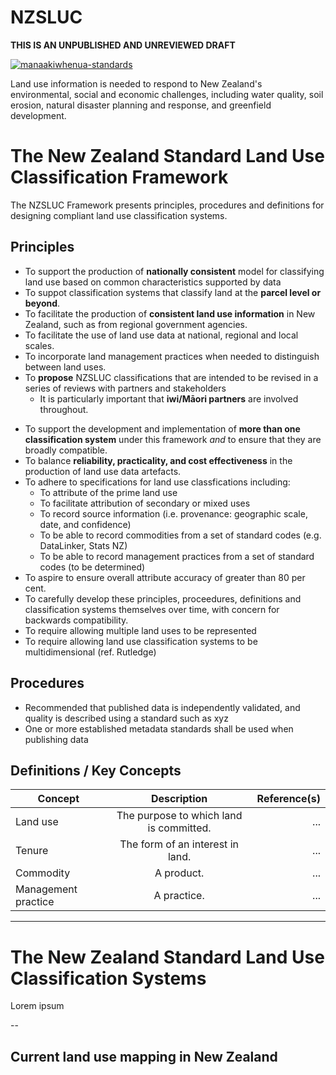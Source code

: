# NZSLUC

**THIS IS AN UNPUBLISHED AND UNREVIEWED DRAFT**

[![manaakiwhenua-standards](https://github.com/manaakiwhenua/nzsluc/workflows/manaakiwhenua-standards/badge.svg)](https://github.com/manaakiwhenua/manaakiwhenua-standards)

<!-- TODO some sort of foreword; why we are making this -->

Land use information is needed to respond to New Zealand's environmental, social and economic challenges, including water quality, soil erosion, natural disaster planning and response, and greenfield development.

# The New Zealand Standard Land Use Classification Framework

The NZSLUC Framework presents principles, procedures and definitions for designing compliant land use classification systems. 

<!-- Informative -->
## Principles

- To support the production of **nationally consistent** model for classifying land use based on common characteristics supported by data
- To suppot classification systems that classify land at the **parcel level or beyond**. <!-- More explicit scale? Raster/DGGS resolution? Landscape objects? -->
- To facilitate the production of **consistent land use information** in New Zealand, such as from regional government agencies.
- To facilitate the use of land use data at national, regional and local scales.
- To incorporate land management practices when needed to distinguish between land uses.
- To **propose** NZSLUC classifications that are intended to be revised in a series of reviews with partners and stakeholders
    - It is particularly important that **iwi/Māori partners** are involved throughout.
<!-- - To achieve national understanding before releasing the data adhering to a proposed classification system. -->
- To support the development and implementation of **more than one classification system** under this framework _and_ to ensure that they are broadly compatible. <!-- Compatible = weasly? -->
- To balance **reliability, practicality, and cost effectiveness** in the production of land use data artefacts.
- To adhere to specifications for land use classfications including:
    - To attribute of the prime land use
    - To facilitate attribution of secondary or mixed uses
    - To record source information (i.e. provenance: geographic scale, date, and confidence)
    - To be able to record commodities from a set of standard codes (e.g. DataLinker, Stats NZ)
    - To be able to record management practices from a set of standard codes (to be determined)
    <!-- - Tenure -->
- To aspire to ensure overall attribute accuracy of greater than 80 per cent.
- To carefully develop these principles, proceedures, definitions and classification systems themselves over time, with concern for backwards compatibility.
- To require allowing multiple land uses to be represented
- To require allowing land use classification systems to be multidimensional (ref. Rutledge) <!-- Semantic? -->
<!-- - To allow the incorportation of multiple dimensions of land use -->
<!-- - To require that participating land use classifications are multidimensional in operation -->
<!-- - Dimensions
    - Commodities
    - Management practices
    - Tenure -->

<!-- Principles for reuse -->
<!-- Principles for contribution -->
<!-- Principles for systematic classification -->
<!-- Principles for publishing data artefacts -->

## Procedures 

<!-- Mutlidimensional? What dimensions? -->
<!-- Proceedure for reporting land use change? -->
<!-- Independent validation and quality assurance? -->
- Recommended that published data is independently validated, and quality is described using a standard such as xyz
- One or more established metadata standards shall be used when publishing data
<!-- LUML? -->
<!-- Compatibility with other classification systems in components, e.g. PAN-NZ, ANZLIC for industrial categories, Dairy NZ classes, etc.? -->
<!-- What is the extent? Marine? What is "land"? EEZ, etc. -->

## Definitions / Key Concepts

| Concept | Description | Reference(s) |
|---------|:-----------:|-------------:|
| Land use | The purpose to which land is committed. | ... |
| Tenure | The form of an interest in land. | ... |
| Commodity | A product. | ... |
| Management practice | A practice. | ... |

---

<!-- Normative -->
# The New Zealand Standard Land Use Classification Systems

Lorem ipsum
<!-- All spatial data/metadata will adhere to OGC/ISO standards -->
<!-- Hierarchical classification like so... -->

--

## Current land use mapping in New Zealand

<!-- TODO refer to a separate Markdown summary, or report section -->
